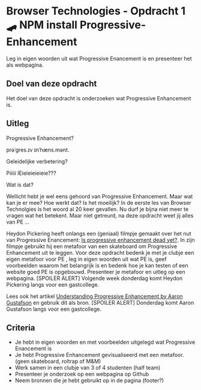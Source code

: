 # Browser Technologies - Opdracht 1 🛹 NPM install Progressive-Enhancement

Leg in eigen woorden uit wat Progressive Enancement is en presenteer het als webpagina.

## Doel van deze opdracht

Het doel van deze opdracht is onderzoeken wat Progressive Enhancement is.

## Uitleg

Progressive Enhancement? 

prəˈɡres.ɪv ɪnˈhæns.mənt. 

Geleidelijke verbetering? 

Piiiii IEieieieieieie??? 

Wat is dat? 

Wellicht hebt je wel eens gehoord van Progressive Enhancement. Maar wat kan je er mee? Hoe werkt dat? Is het moeilijk? In de eerste les van Browser Technolgies is het woord al 20 keer gevallen. Nu durf je bijna niet meer te vragen wat het betekent. Maar niet getreurd, na deze opdracht weet jij alles van PE ...

Heydon Pickering heeft onlangs een (geniaal) filmpje gemaakt over het nut van Progressive Enancement: [Is progressive enhancement dead yet?](https://briefs.video/videos/is-progressive-enhancement-dead-yet/). In zijn filmpje gebruikt hij een metafoor van een skateboard om Progressive Enhancement uit te leggen. Voor deze opdracht bedenk je met je clubje een eigen metafoor voor PE , leg in eigen woorden uit wat PE is, geef voorbeelden waarom het belangrijk is en bedenk hoe je kan testen of een website goed PE is opgebouwd. Presenteer je metafoor en uitleg op een webpagina. [SPOILER ALERT] Volgende week donderdag komt Heydon Pickering langs voor een gastcollege.


Lees ook het artikel [Understanding Progressive Enhancement by Aaron Gustafson](https://alistapart.com/article/understandingprogressiveenhancement) en gebruik dit als bron. [SPOILER ALERT] Donderdag komt Aaron Gustafson langs voor een gastcollege. 


## Criteria

- Je hebt in eigen woorden en met voorbeelden uitgelegd wat Progressive Enancement is
- Je hebt Progressive Enhancement gevisualiseerd met een metafoor. (geen skateboard, roltrap of M&M)
- Werk samen in een clubje van 3 of 4 studenten (half team)
- Presenteer je onderzoek op een webpagina op Github
- Neem bronnen die je hebt gebruikt op in de pagina (footer?)
